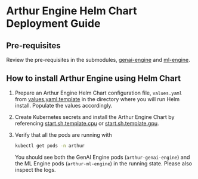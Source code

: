 # Arthur Engine Helm Chart Deployment Guide

## Pre-requisites
Review the pre-requisites in the submodules, [genai-engine](../genai-engine/) and [ml-engine](../ml-engine/).

## How to install Arthur Engine using Helm Chart
1. Prepare an Arthur Engine Helm Chart configuration file, `values.yaml` from [values.yaml.template](values.yaml.template) in the directory where you will run Helm install. Populate the values accordingly.

2. Create Kubernetes secrets and install the Arthur Engine Chart by referencing [start.sh.template.cpu](start.sh.template.cpu) or [start.sh.template.gpu](start.sh.template.gpu).

3. Verify that all the pods are running with
    ```bash
    kubectl get pods -n arthur
    ```
    You should see both the GenAI Engine pods (`arthur-genai-engine`) and the ML Engine pods (`arthur-ml-engine`) in the running state. Please also inspect the logs.
